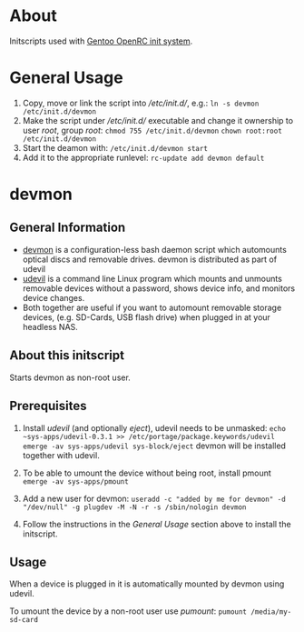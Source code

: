 About
=====

Initscripts used with
[Gentoo OpenRC init system](http://www.gentoo.org/proj/en/base/openrc/).

General Usage
=============

1. Copy, move or link the script into */etc/init.d/*, e.g.:
`ln -s devmon /etc/init.d/devmon`
2. Make the script under */etc/init.d/* executable and change it ownership to
user *root*, group *root*:
`chmod 755 /etc/init.d/devmon`
`chown root:root /etc/init.d/devmon`
3. Start the deamon with:
`/etc/init.d/devmon start`
4. Add it to the appropriate runlevel:
`rc-update add devmon default`

devmon
======

General Information
-------------------

- [devmon](http://igurublog.wordpress.com/downloads/script-devmon) is a
configuration-less bash daemon script which automounts optical discs and
removable drives. devmon is distributed as part of udevil
- [udevil](http://ignorantguru.github.com/udevil/) is a command line Linux
program which mounts and unmounts removable devices without a password, shows
device info, and monitors device changes.
- Both together are useful if you want to automount removable storage devices,
(e.g. SD-Cards, USB flash drive) when plugged in at your headless NAS.

About this initscript
---------------------

Starts devmon as non-root user.

Prerequisites
-------------

1. Install *udevil* (and optionally *eject*), udevil needs to be unmasked:
`echo ~sys-apps/udevil-0.3.1 >> /etc/portage/package.keywords/udevil`
`emerge -av sys-apps/udevil sys-block/eject`
devmon will be installed together with udevil.

2. To be able to umount the device without being root, install pmount
`emerge -av sys-apps/pmount`

3. Add a new user for devmon:
`useradd -c "added by me for devmon" -d "/dev/null" -g plugdev -M -N -r -s /sbin/nologin devmon`

4. Follow the instructions in the *General Usage* section above to install the
initscript.

Usage
-----

When a device is plugged in it is automatically mounted by devmon using udevil.

To umount the device by a non-root user use *pumount*:
`pumount /media/my-sd-card`

